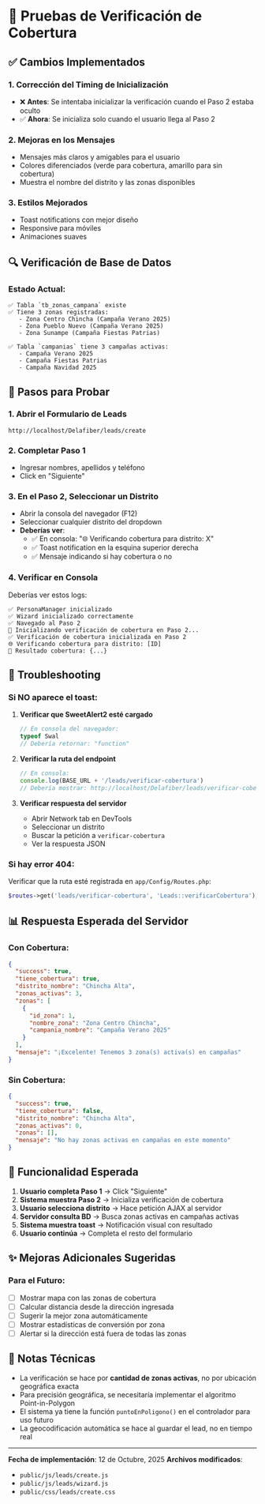 # 🧪 Pruebas de Verificación de Cobertura

## ✅ Cambios Implementados

### 1. **Corrección del Timing de Inicialización**
- ❌ **Antes**: Se intentaba inicializar la verificación cuando el Paso 2 estaba oculto
- ✅ **Ahora**: Se inicializa solo cuando el usuario llega al Paso 2

### 2. **Mejoras en los Mensajes**
- Mensajes más claros y amigables para el usuario
- Colores diferenciados (verde para cobertura, amarillo para sin cobertura)
- Muestra el nombre del distrito y las zonas disponibles

### 3. **Estilos Mejorados**
- Toast notifications con mejor diseño
- Responsive para móviles
- Animaciones suaves

## 🔍 Verificación de Base de Datos

### Estado Actual:
```
✅ Tabla `tb_zonas_campana` existe
✅ Tiene 3 zonas registradas:
   - Zona Centro Chincha (Campaña Verano 2025)
   - Zona Pueblo Nuevo (Campaña Verano 2025)
   - Zona Sunampe (Campaña Fiestas Patrias)

✅ Tabla `campanias` tiene 3 campañas activas:
   - Campaña Verano 2025
   - Campaña Fiestas Patrias
   - Campaña Navidad 2025
```

## 🧪 Pasos para Probar

### 1. Abrir el Formulario de Leads
```
http://localhost/Delafiber/leads/create
```

### 2. Completar Paso 1
- Ingresar nombres, apellidos y teléfono
- Click en "Siguiente"

### 3. En el Paso 2, Seleccionar un Distrito
- Abrir la consola del navegador (F12)
- Seleccionar cualquier distrito del dropdown
- **Deberías ver**:
  - ✅ En consola: "🌐 Verificando cobertura para distrito: X"
  - ✅ Toast notification en la esquina superior derecha
  - ✅ Mensaje indicando si hay cobertura o no

### 4. Verificar en Consola
Deberías ver estos logs:
```
✅ PersonaManager inicializado
✅ Wizard inicializado correctamente
✅ Navegado al Paso 2
🔄 Inicializando verificación de cobertura en Paso 2...
✅ Verificación de cobertura inicializada en Paso 2
🌐 Verificando cobertura para distrito: [ID]
📡 Resultado cobertura: {...}
```

## 🐛 Troubleshooting

### Si NO aparece el toast:

1. **Verificar que SweetAlert2 esté cargado**
   ```javascript
   // En consola del navegador:
   typeof Swal
   // Debería retornar: "function"
   ```

2. **Verificar la ruta del endpoint**
   ```javascript
   // En consola:
   console.log(BASE_URL + '/leads/verificar-cobertura')
   // Debería mostrar: http://localhost/Delafiber/leads/verificar-cobertura
   ```

3. **Verificar respuesta del servidor**
   - Abrir Network tab en DevTools
   - Seleccionar un distrito
   - Buscar la petición a `verificar-cobertura`
   - Ver la respuesta JSON

### Si hay error 404:

Verificar que la ruta esté registrada en `app/Config/Routes.php`:
```php
$routes->get('leads/verificar-cobertura', 'Leads::verificarCobertura');
```

## 📊 Respuesta Esperada del Servidor

### Con Cobertura:
```json
{
  "success": true,
  "tiene_cobertura": true,
  "distrito_nombre": "Chincha Alta",
  "zonas_activas": 3,
  "zonas": [
    {
      "id_zona": 1,
      "nombre_zona": "Zona Centro Chincha",
      "campania_nombre": "Campaña Verano 2025"
    }
  ],
  "mensaje": "¡Excelente! Tenemos 3 zona(s) activa(s) en campañas"
}
```

### Sin Cobertura:
```json
{
  "success": true,
  "tiene_cobertura": false,
  "distrito_nombre": "Chincha Alta",
  "zonas_activas": 0,
  "zonas": [],
  "mensaje": "No hay zonas activas en campañas en este momento"
}
```

## 🎯 Funcionalidad Esperada

1. **Usuario completa Paso 1** → Click "Siguiente"
2. **Sistema muestra Paso 2** → Inicializa verificación de cobertura
3. **Usuario selecciona distrito** → Hace petición AJAX al servidor
4. **Servidor consulta BD** → Busca zonas activas en campañas activas
5. **Sistema muestra toast** → Notificación visual con resultado
6. **Usuario continúa** → Completa el resto del formulario

## ✨ Mejoras Adicionales Sugeridas

### Para el Futuro:
- [ ] Mostrar mapa con las zonas de cobertura
- [ ] Calcular distancia desde la dirección ingresada
- [ ] Sugerir la mejor zona automáticamente
- [ ] Mostrar estadísticas de conversión por zona
- [ ] Alertar si la dirección está fuera de todas las zonas

## 📝 Notas Técnicas

- La verificación se hace por **cantidad de zonas activas**, no por ubicación geográfica exacta
- Para precisión geográfica, se necesitaría implementar el algoritmo Point-in-Polygon
- El sistema ya tiene la función `puntoEnPoligono()` en el controlador para uso futuro
- La geocodificación automática se hace al guardar el lead, no en tiempo real

---

**Fecha de implementación**: 12 de Octubre, 2025
**Archivos modificados**:
- `public/js/leads/create.js`
- `public/js/leads/wizard.js`
- `public/css/leads/create.css`
